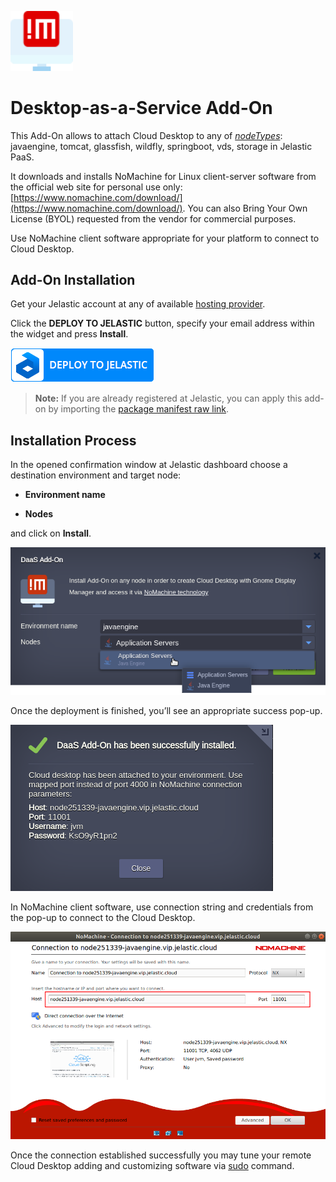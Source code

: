 <p align="left"> 
<img src="images/daas-logo-nomachine-small.png" width="100">
</p>

# Desktop-as-a-Service Add-On


This Add-On allows to attach Cloud Desktop to any of *[nodeTypes](http://cloudscripting.demo.jelastic.com/creating-manifest/selecting-containers/#all-containers-by-type)*: javaengine, tomcat, glassfish, wildfly, springboot, vds, storage in Jelastic PaaS.    

It downloads and installs NoMachine for Linux client-server software from the official web site for personal use only: [https://www.nomachine.com/download/](https://www.nomachine.com/download/). You can also Bring Your Own License (BYOL) requested from the vendor for commercial purposes.

Use NoMachine client software appropriate for your platform to connect to Cloud Desktop.

## Add-On Installation

Get your Jelastic account at any of available [hosting provider](https://jelastic.cloud/).

Click the **DEPLOY TO JELASTIC** button, specify your email address within the widget and press **Install**.

[![Deploy to Jelastic](images/deploy2jelastic.png)](https://jelastic.com/install-application/?manifest=https://raw.githubusercontent.com/jelastic-jps/basic-examples/master/daas-addon/daas-addon.yaml)

> **Note:** If you are already registered at Jelastic, you can apply this add-on by importing the  [package manifest raw link](https://raw.githubusercontent.com/jelastic-jps/basic-examples/master/daas-addon/daas-addon.yaml).  
  
## Installation Process

In the opened confirmation window at Jelastic dashboard choose a destination environment and target node:  

* __Environment name__  

* __Nodes__  

and click on __Install__.

<p align="left"> 
<img src="images/target-nodes.png" width="650">
</p>

Once the deployment is finished, you’ll see an appropriate success pop-up.

<p align="left"> 
<img src="images/success.png" width="420">
</p>

 In NoMachine client software, use connection string and credentials from the pop-up to connect to the Cloud Desktop.

<p align="left"> 
<img src="images/connection-string.png" width="960">
</p>

Once the connection established successfully you may tune your remote Cloud Desktop adding and customizing software via [sudo](https://en.wikipedia.org/wiki/Sudo) command.
